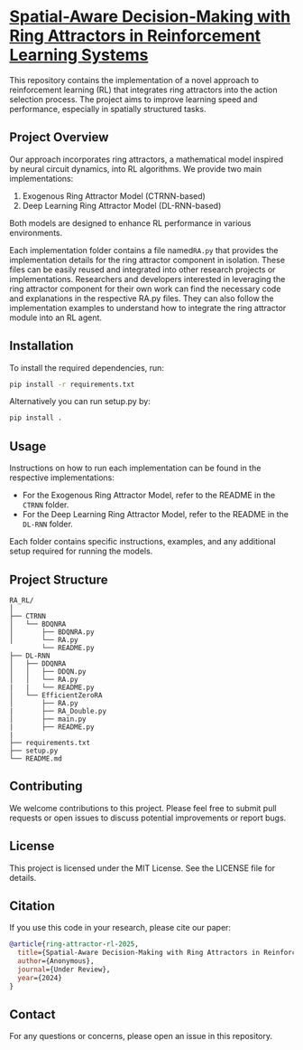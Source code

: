 # [Spatial-Aware Decision-Making with Ring Attractors in Reinforcement Learning Systems](https://arxiv.org/abs/2410.03119)

This repository contains the implementation of a novel approach to reinforcement learning (RL) that integrates ring attractors into the action selection process. The project aims to improve learning speed and performance, especially in spatially structured tasks.

## Project Overview

Our approach incorporates ring attractors, a mathematical model inspired by neural circuit dynamics, into RL algorithms. We provide two main implementations:

1. Exogenous Ring Attractor Model (CTRNN-based)
2. Deep Learning Ring Attractor Model (DL-RNN-based)

Both models are designed to enhance RL performance in various environments.

Each implementation folder contains a file named`RA.py` that provides the implementation details for the ring attractor component in isolation. These files can be easily reused and integrated into other research projects or implementations.
Researchers and developers interested in leveraging the ring attractor component for their own work can find the necessary code and explanations in the respective RA.py files. They can also follow the implementation examples to understand how to integrate the ring attractor module into an RL agent.

## Installation

To install the required dependencies, run:

```bash
pip install -r requirements.txt
```
Alternatively you can run setup.py by:

```bash
pip install .
```

## Usage

Instructions on how to run each implementation can be found in the respective implementations:

- For the Exogenous Ring Attractor Model, refer to the README in the `CTRNN` folder.
- For the Deep Learning Ring Attractor Model, refer to the README in the `DL-RNN` folder.

Each folder contains specific instructions, examples, and any additional setup required for running the models.

## Project Structure

```
RA_RL/
│
├── CTRNN
│   └── BDQNRA
│       ├── BDQNRA.py
│       └── RA.py
        └── README.py
├── DL-RNN
│   ├── DDQNRA
│   │   ├── DDQN.py
│   │   └── RA.py
|   |   └── README.py
│   └── EfficientZeroRA
│       ├── RA.py
|       ├── RA_Double.py
│       ├── main.py
|       ├── README.py
|
├── requirements.txt
├── setup.py
└── README.md
```

## Contributing

We welcome contributions to this project. Please feel free to submit pull requests or open issues to discuss potential improvements or report bugs.

## License

This project is licensed under the MIT License. See the LICENSE file for details.

## Citation

If you use this code in your research, please cite our paper:

```bibtex
@article{ring-attractor-rl-2025,
  title={Spatial-Aware Decision-Making with Ring Attractors in Reinforcement Learning Systems},
  author={Anonymous},
  journal={Under Review},
  year={2024}
}
```

## Contact

For any questions or concerns, please open an issue in this repository.
